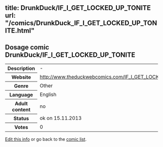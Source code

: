 title: DrunkDuck/IF_I_GET_LOCKED_UP_TONITE
url: "/comics/DrunkDuck_IF_I_GET_LOCKED_UP_TONITE.html"
---
Dosage comic DrunkDuck/IF_I_GET_LOCKED_UP_TONITE
-----------------------------------------

<p id="msg"></p>
<script type="text/javascript">
if (window.location.search === '?edit_info_mail=sent_ok') {
  var elem = document.getElementById("msg");
  elem.innerHTML = 'Edited information sucessfully sent for review, which is usually done daily. Thanks!';
  elem.className = 'ok';
}
</script>
<table class="comicinfo">
<tr>
<th>Description</th><td>-</td>
</tr>
<tr>
<th>Website</th><td><a href="http://www.theduckwebcomics.com/IF_I_GET_LOCKED_UP_TONITE/">http://www.theduckwebcomics.com/IF_I_GET_LOCKED_UP_TONITE/</a></td>
</tr>
<tr>
<th>Genre</th><td>Other</td>
</tr>
<tr>
<th>Language</th><td>English</td>
</tr>
<tr>
<th>Adult content</th><td>no</td>
</tr>
<tr>
<th>Status</th><td>ok on 15.11.2013</td>
</tr>
<tr>
<th>Votes</th><td>0</td>
</tr>
</table>

[Edit this info](DrunkDuck_IF_I_GET_LOCKED_UP_TONITE_edit.html) or go back to the [comic list](../comic-index.html).
